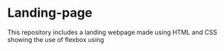 # Landing-page
This repository includes a landing webpage made using HTML and CSS
showing the use of flexbox using <div> 
